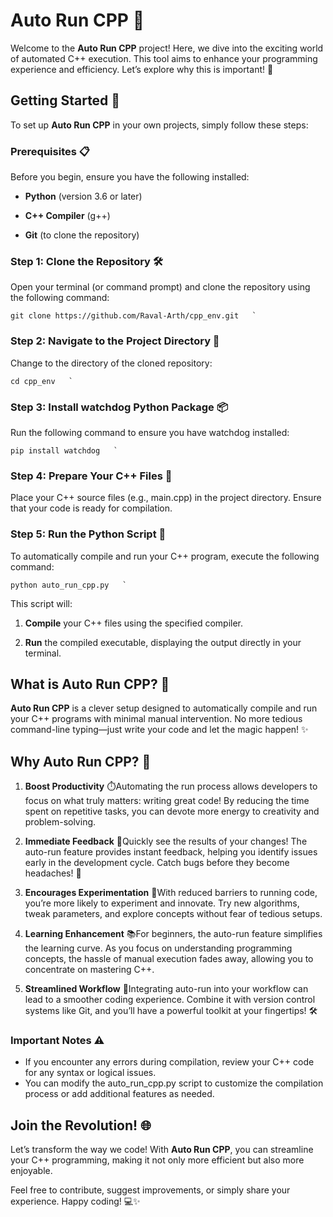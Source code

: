Auto Run CPP 🚀
===============

Welcome to the **Auto Run CPP** project! Here, we dive into the exciting world of automated C++ execution. This tool aims to enhance your programming experience and efficiency. Let’s explore why this is important! 🌟


Getting Started 🚦
------------------

To set up **Auto Run CPP** in your own projects, simply follow these steps:

### Prerequisites 📋

Before you begin, ensure you have the following installed:

*   **Python** (version 3.6 or later)
    
*   **C++ Compiler** (g++)
    
*   **Git** (to clone the repository)
    
### Step 1: Clone the Repository 🛠️

Open your terminal (or command prompt) and clone the repository using the following command:
```
git clone https://github.com/Raval-Arth/cpp_env.git   `
```

### Step 2: Navigate to the Project Directory 📂

Change to the directory of the cloned repository:
```
cd cpp_env   `
```

### Step 3: Install watchdog Python Package 📦

Run the following command to ensure you have watchdog installed:
```
pip install watchdog   `
```

### Step 4: Prepare Your C++ Files 📝

Place your C++ source files (e.g., main.cpp) in the project directory. Ensure that your code is ready for compilation.

### Step 5: Run the Python Script 🐍

To automatically compile and run your C++ program, execute the following command:
```
python auto_run_cpp.py   `
```

This script will:

1.  **Compile** your C++ files using the specified compiler.
    
2.  **Run** the compiled executable, displaying the output directly in your terminal.

What is Auto Run CPP? 🤔
------------------------

**Auto Run CPP** is a clever setup designed to automatically compile and run your C++ programs with minimal manual intervention. No more tedious command-line typing—just write your code and let the magic happen! ✨

Why Auto Run CPP? 🧐
--------------------

1.  **Boost Productivity** ⏱️Automating the run process allows developers to focus on what truly matters: writing great code! By reducing the time spent on repetitive tasks, you can devote more energy to creativity and problem-solving.
    
2.  **Immediate Feedback** 🔄Quickly see the results of your changes! The auto-run feature provides instant feedback, helping you identify issues early in the development cycle. Catch bugs before they become headaches! 🐛
    
3.  **Encourages Experimentation** 🎨With reduced barriers to running code, you’re more likely to experiment and innovate. Try new algorithms, tweak parameters, and explore concepts without fear of tedious setups.
    
4.  **Learning Enhancement** 📚For beginners, the auto-run feature simplifies the learning curve. As you focus on understanding programming concepts, the hassle of manual execution fades away, allowing you to concentrate on mastering C++.
    
5.  **Streamlined Workflow** 🔗Integrating auto-run into your workflow can lead to a smoother coding experience. Combine it with version control systems like Git, and you’ll have a powerful toolkit at your fingertips! 🛠️   

### Important Notes ⚠️
    
*   If you encounter any errors during compilation, review your C++ code for any syntax or logical issues.    
*   You can modify the auto\_run\_cpp.py script to customize the compilation process or add additional features as needed.
    

Join the Revolution! 🌐
-----------------------

Let’s transform the way we code! With **Auto Run CPP**, you can streamline your C++ programming, making it not only more efficient but also more enjoyable.

Feel free to contribute, suggest improvements, or simply share your experience. Happy coding! 💻✨
